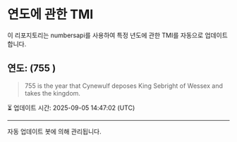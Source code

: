 
# 연도에 관한 TMI

이 리포지토리는 numbersapi를 사용하여 특정 년도에 관한 TMI를 자동으로 업데이트합니다.

## 연도: (755 )
> 755 is the year that Cynewulf deposes King Sebright of Wessex and takes the kingdom.

⏳ 업데이트 시간: 2025-09-05 14:47:02 (UTC)

---
자동 업데이트 봇에 의해 관리됩니다.
